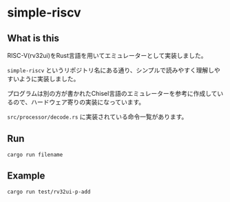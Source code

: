 # simple-riscv

## What is this

RISC-V(rv32ui)をRust言語を用いてエミュレーターとして実装しました。

`simple-riscv` というリポジトリ名にある通り、シンプルで読みやすく理解しやすいように実装しました。

プログラムは別の方が書かれたChisel言語のエミュレーターを参考に作成しているので、ハードウェア寄りの実装になっています。

`src/processor/decode.rs` に実装されている命令一覧があります。

## Run

```shell
cargo run filename
```

## Example

```shell
cargo run test/rv32ui-p-add
```
